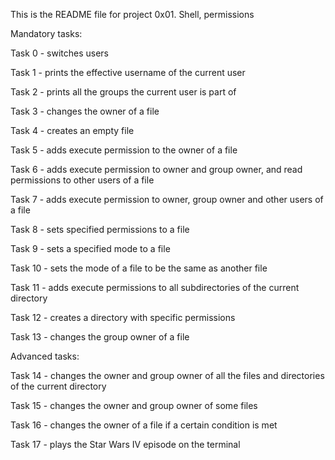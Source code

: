 This is the README file for project 0x01. Shell, permissions

Mandatory tasks:

Task 0 - switches users

Task 1 - prints the effective username of the current user

Task 2 - prints all the groups the current user is part of

Task 3 - changes the owner of a file

Task 4 - creates an empty file

Task 5 - adds execute permission to the owner of a file

Task 6 - adds execute permission to owner and group owner, and read permissions to other users of a file

Task 7 - adds execute permission to owner, group owner and other users of a file

Task 8 - sets specified permissions to a file

Task 9 - sets a specified mode to a file

Task 10 - sets the mode of a file to be the same as another file

Task 11 - adds execute permissions to all subdirectories of the current directory

Task 12 - creates a directory with specific permissions

Task 13 - changes the group owner of a file

Advanced tasks:

Task 14 - changes the owner and group owner of all the files and directories of the current directory

Task 15 - changes the owner and group owner of some files

Task 16 - changes the owner of a file if a certain condition is met

Task 17 - plays the Star Wars IV episode on the terminal
